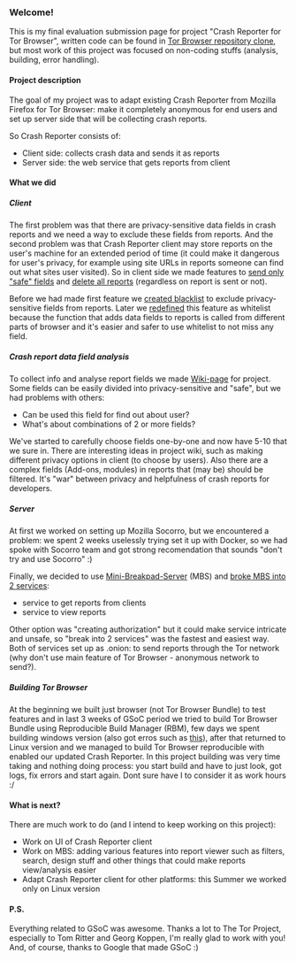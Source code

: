 ### Welcome!

This is my final evaluation submission page for project "Crash Reporter for Tor Browser", written code can be found in [Tor Browser repository clone](https://github.com/nmago/tor-browser/commits/crdevc?author=nmago), but most work of this project was focused on non-coding stuffs (analysis, building, error handling).


#### Project description
 
The goal of my project was to adapt existing Crash Reporter from Mozilla Firefox for Tor Browser: make it completely anonymous for end users and set up server side that will be collecting crash reports. 

So Crash Reporter consists of:
 - Client side: collects crash data and sends it as reports
 - Server side: the web service that gets reports from client


#### What we did

##### Client

The first problem was that there are privacy-sensitive data fields in crash reports and we need a way to exclude these fields from reports. And the second problem was that Crash Reporter client may store reports on the user's machine for an extended period of time (it could make it dangerous for user's privacy, for example using site URLs in reports someone can find out what sites user visited). So in client side we made features to [send only "safe" fields](https://github.com/nmago/tor-browser/commit/2e11a5d429c6b915843091a8a1ac6d9f67248c6a) and [delete all reports](https://github.com/nmago/tor-browser/commit/9f8cc07aed4760604d74703f1991e2e5fbe9f441) (regardless on report is sent or not).

Before we had made first feature we [created blacklist](https://github.com/nmago/tor-browser/commit/ed40112896b88057149f54452195e545f4c1c286) to exclude privacy-sensitive fields from reports. Later we [redefined](https://github.com/nmago/tor-browser/commit/1b3bf799aec4327e99eb0fe0365a637a2dd49790) this feature as whitelist because the function that adds data fields to reports is called from different parts of browser and it's easier and safer to use whitelist to not miss any field. 

##### Crash report data field analysis

To collect info and analyse report fields we made [Wiki-page](https://trac.torproject.org/projects/tor/wiki/doc/crashreporter) for project. Some fields can be easily divided into privacy-sensitive and "safe", but we had problems with others:
 - Can be used this field for find out about user?
 - What's about combinations of 2 or more fields?

We've started to carefully choose fields one-by-one and now have 5-10 that we sure in. There are interesting ideas in project wiki, such as making different privacy options in client (to choose by users). Also there are a complex fields (Add-ons, modules) in reports that (may be) should be filtered.
It's "war" between privacy and helpfulness of crash reports for developers.

##### Server

At first we worked on setting up Mozilla Socorro, but we encountered a problem: we spent 2 weeks uselessly trying set it up with Docker, so we had spoke with Socorro team and got strong recomendation that sounds "don't try and use Socorro" :) 

Finally, we decided to use  [Mini-Breakpad-Server](https://github.com/electron/mini-breakpad-server) (MBS) and [broke MBS into 2 services](https://github.com/tomrittervg/mini-breakpad-server/commit/d060952ef89ddd5aa0e95f4345faf206bef7a878): 
 - service to get reports from clients
 - service to view reports

Other option was "creating authorization" but it could make service intricate and unsafe, so "break into 2 services" was the fastest and easiest way. 
Both of services set up as .onion: to send reports through the Tor network (why don't use main feature of Tor Browser - anonymous network to send?). 

##### Building Tor Browser

At the beginning we built just browser (not Tor Browser Bundle) to test features and in last 3 weeks of GSoC period we tried to build Tor Browser Bundle using Reproducible Build Manager (RBM), few days we spent building windows version (also got erros such as [this](https://bugzilla.mozilla.org/show_bug.cgi?id=1391685)), after that returned to Linux version and we managed to build Tor Browser reproducible with enabled our updated Crash Reporter. 
In this project building was very time taking and nothing doing process: you start build and have to just look, got logs, fix errors and start again. Dont sure have I to consider it as work hours :/


#### What is next?

There are much work to do (and I intend to keep working on this project):
 - Work on UI of Crash Reporter client
 - Work on MBS: adding various features into report viewer such as filters, search, design stuff and other things that could make reports view/analysis easier
 - Adapt Crash Reporter client for other platforms: this Summer we worked only on Linux version


#### P.S.

Everything related to GSoC was awesome. Thanks a lot to The Tor Project, especially to Tom Ritter and Georg Koppen, I'm really glad to work with you! And, of course, thanks to Google that made GSoC :)


